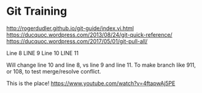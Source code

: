 Git Training
====

http://rogerdudler.github.io/git-guide/index.vi.html
https://ducquoc.wordpress.com/2013/08/24/git-quick-reference/
https://ducquoc.wordpress.com/2017/05/01/git-pull-all/

Line 8
LINE 9
Line 10
LINE 11

Will change line 10 and line 8, vs line 9 and line 11.
To make branch like 911, or 108, to test merge/resolve conflict.

This is the place! https://www.youtube.com/watch?v=4ftapwAj5PE
